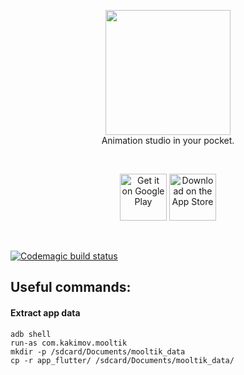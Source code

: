 <p align="center">
  <img width="200" height="auto" src="https://github.com/ruskakimov/mooltik/blob/master/assets/readme_logo.png">
  <br />
  <span align="center">Animation studio in your pocket.</span>
</p>
<br />
<p align="center">
  <a href="https://play.google.com/store/apps/details?id=com.kakimov.mooltik&utm_source=github&utm_medium=link"><img alt="Get it on Google Play" src="https://gitjournal.io/images/android-store-badge.png" height="75px"/></a>
  <a href="https://apps.apple.com/us/app/mooltik-animation-studio/id1551518290"><img alt="Download on the App Store" src="https://gitjournal.io/images/ios-store-badge.svg" height="75px"/></a>
</p>

<br />
  
  [![Codemagic build status](https://api.codemagic.io/apps/60363e65c9d4d7cf9b10cfc0/60363e65c9d4d7cf9b10cfbf/status_badge.svg)](https://codemagic.io/apps/60363e65c9d4d7cf9b10cfc0/60363e65c9d4d7cf9b10cfbf/latest_build)

## Useful commands:

#### Extract app data

```
adb shell 
run-as com.kakimov.mooltik
mkdir -p /sdcard/Documents/mooltik_data 
cp -r app_flutter/ /sdcard/Documents/mooltik_data/
```
